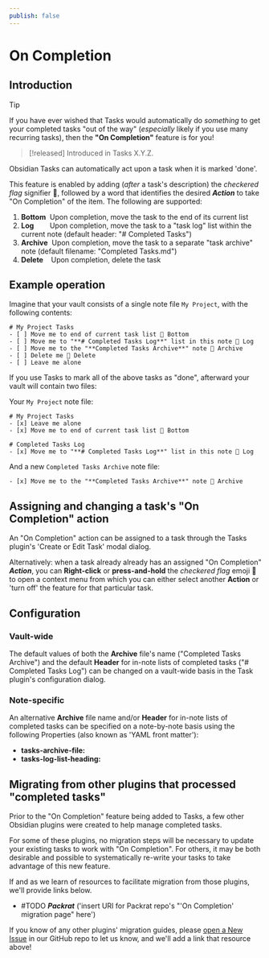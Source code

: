 ```yaml
---
publish: false
---
```


# On Completion

## Introduction

> [!tip]
> If you have ever wished that Tasks would automatically do *something* to get your completed tasks "out of the way" (*especially* likely if you use many recurring tasks), then the **"On Completion"** feature is for you!

> [!released]
> Introduced in Tasks X.Y.Z.

Obsidian Tasks can automatically act upon a task when it is marked 'done'.  

This feature is enabled by adding (*after* a task's description) the *checkered flag* signifier 🏁, followed by a word that identifies the desired ***Action*** to take "On Completion" of the item.  The following are supported:

1. **Bottom** &nbsp;Upon completion, move the task to the end of its current list
2. **Log** &nbsp;&nbsp;&nbsp;&nbsp;&nbsp;&nbsp;&nbsp;Upon completion, move the task to a "task log" list within the current note  (default header:  "# Completed Tasks")
3. **Archive** &nbsp;Upon completion, move the task to a separate "task archive" note  (default filename:  "Completed Tasks.md")
4. **Delete** &nbsp;&nbsp;&nbsp;Upon completion, delete the task

## Example operation

Imagine that your vault consists of a single note file `My Project`, with the following contents:

```text
# My Project Tasks
- [ ] Move me to end of current task list 🏁 Bottom
- [ ] Move me to "**# Completed Tasks Log**" list in this note 🏁 Log
- [ ] Move me to the "**Completed Tasks Archive**" note 🏁 Archive
- [ ] Delete me 🏁 Delete
- [ ] Leave me alone
```

If you use Tasks to mark all of the above tasks as "done", afterward your vault will contain two files:

Your `My Project` note file:

```text
# My Project Tasks
- [x] Leave me alone
- [x] Move me to end of current task list 🏁 Bottom

# Completed Tasks Log
- [x] Move me to "**# Completed Tasks Log**" list in this note 🏁 Log
```

And a new `Completed Tasks Archive` note file:

```text
- [x] Move me to the "**Completed Tasks Archive**" note 🏁 Archive
```

## Assigning and changing a task's "On Completion" action

An "On Completion" action can be assigned to a task through the Tasks plugin's 'Create or Edit Task' modal dialog.

Alternatively:  when a task already already has an assigned "On Completion" ***Action***, you can **Right-click** or **press-and-hold** the *checkered flag* emoji 🏁 to open a context menu from which you can either select another **Action** or 'turn off' the feature for that particular task.

## Configuration

### Vault-wide

The default values of both the **Archive** file's name ("Completed Tasks Archive") and the default **Header** for in-note lists of completed tasks ("# Completed Tasks Log") can be changed on a vault-wide basis in the Task plugin's configuration dialog.

### Note-specific

An alternative **Archive** file name and/or **Header** for in-note lists of completed tasks can be specified on a note-by-note basis using the following Properties (also known as 'YAML front matter'):

- **tasks-archive-file:**
- **tasks-log-list-heading:**

## Migrating from other plugins that processed "completed tasks"

Prior to the "On Completion" feature being added to Tasks, a few other Obsidian plugins were created to help manage completed tasks.  

For some of these plugins, no migration steps will be necessary to update your existing tasks to work with "On Completion".  For others, it may be both desirable and possible to systematically re-write your tasks to take advantage of this new feature.

If and as we learn of resources to facilitate migration from those plugins, we'll provide links below.  

- #TODO ***Packrat*** ('insert URI for Packrat repo's "'On Completion' migration page" here')

If you know of any other plugins' migration guides, please [open a New Issue](https://github.com/obsidian-tasks-group/obsidian-tasks/issues) in our GitHub repo to let us know, and we'll add a link that resource above!
